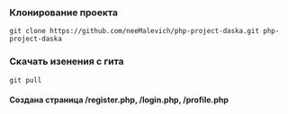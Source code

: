 ### Клонирование проекта
```
git clone https://github.com/neeMalevich/php-project-daska.git php-project-daska
```

### Скачать изенения с гита
```
git pull
```
#### Создана страница /register.php, /login.php, /profile.php
